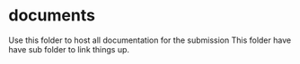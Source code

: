 # documents
Use this folder to host all documentation for the submission
This folder have have sub folder to link things up.
